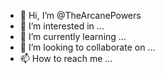 - 👋 Hi, I’m @TheArcanePowers
- 👀 I’m interested in ...
- 🌱 I’m currently learning ...
- 💞️ I’m looking to collaborate on ...
- 📫 How to reach me ...

<!---
TheArcanePowers/TheArcanePowers is a ✨ special ✨ repository because its `README.md` (this file) appears on your GitHub profile.
You can click the Preview link to take a look at your changes.
--->
